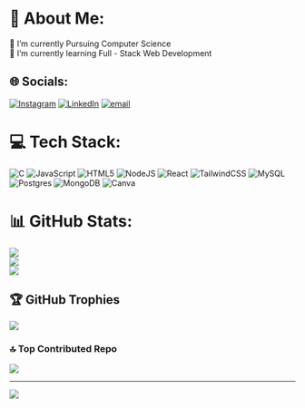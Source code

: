 # 💫 About Me:
🔭 I’m currently Pursuing Computer Science<br>🌱 I’m currently learning Full - Stack Web Development


## 🌐 Socials:
[![Instagram](https://img.shields.io/badge/Instagram-%23E4405F.svg?logo=Instagram&logoColor=white)](https://instagram.com/__sanketpatill) [![LinkedIn](https://img.shields.io/badge/LinkedIn-%230077B5.svg?logo=linkedin&logoColor=white)](https://linkedin.com/in/sanket-patil) [![email](https://img.shields.io/badge/Email-D14836?logo=gmail&logoColor=white)](mailto:patilsanketshri12@gmail.com) 

# 💻 Tech Stack:
![C](https://img.shields.io/badge/c-%2300599C.svg?style=for-the-badge&logo=c&logoColor=white) ![JavaScript](https://img.shields.io/badge/javascript-%23323330.svg?style=for-the-badge&logo=javascript&logoColor=%23F7DF1E) ![HTML5](https://img.shields.io/badge/html5-%23E34F26.svg?style=for-the-badge&logo=html5&logoColor=white) ![NodeJS](https://img.shields.io/badge/node.js-6DA55F?style=for-the-badge&logo=node.js&logoColor=white) ![React](https://img.shields.io/badge/react-%2320232a.svg?style=for-the-badge&logo=react&logoColor=%2361DAFB) ![TailwindCSS](https://img.shields.io/badge/tailwindcss-%2338B2AC.svg?style=for-the-badge&logo=tailwind-css&logoColor=white) ![MySQL](https://img.shields.io/badge/mysql-4479A1.svg?style=for-the-badge&logo=mysql&logoColor=white) ![Postgres](https://img.shields.io/badge/postgres-%23316192.svg?style=for-the-badge&logo=postgresql&logoColor=white) ![MongoDB](https://img.shields.io/badge/MongoDB-%234ea94b.svg?style=for-the-badge&logo=mongodb&logoColor=white) ![Canva](https://img.shields.io/badge/Canva-%2300C4CC.svg?style=for-the-badge&logo=Canva&logoColor=white)
# 📊 GitHub Stats:
![](https://github-readme-stats.vercel.app/api?username=sanket-patil09&theme=transparent&hide_border=false&include_all_commits=false&count_private=false)<br/>
![](https://nirzak-streak-stats.vercel.app/?user=sanket-patil09&theme=transparent&hide_border=false)<br/>
![](https://github-readme-stats.vercel.app/api/top-langs/?username=sanket-patil09&theme=transparent&hide_border=false&include_all_commits=false&count_private=false&layout=compact)

## 🏆 GitHub Trophies
![](https://github-profile-trophy.vercel.app/?username=sanket-patil09&theme=radical&no-frame=true&no-bg=true&margin-w=4)

### 🔝 Top Contributed Repo
![](https://github-contributor-stats.vercel.app/api?username=sanket-patil09&limit=5&theme=radical&combine_all_yearly_contributions=true)

---
[![](https://visitcount.itsvg.in/api?id=sanket-patil09&icon=0&color=1)](https://visitcount.itsvg.in)

<!-- Proudly created with GPRM ( https://gprm.itsvg.in ) -->
